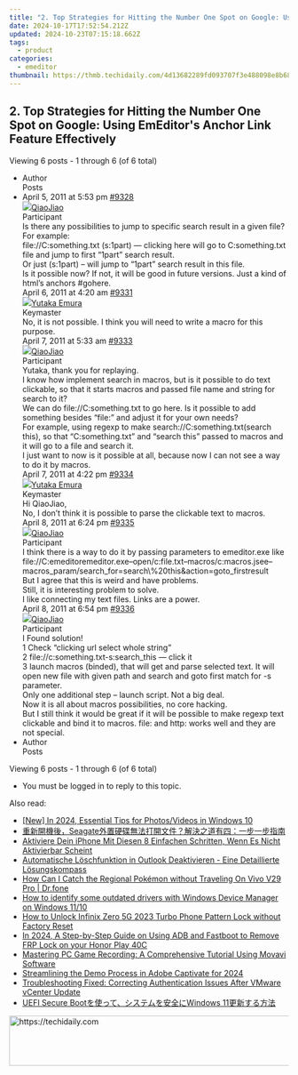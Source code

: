 ```yaml
---
title: "2. Top Strategies for Hitting the Number One Spot on Google: Using EmEditor's Anchor Link Feature Effectively"
date: 2024-10-17T17:52:54.212Z
updated: 2024-10-23T07:15:18.662Z
tags:
  - product
categories:
  - emeditor
thumbnail: https://thmb.techidaily.com/4d13682289fd093707f3e488098e8b68b405e6325695bb2b5c751424b8cb1104.jpeg
---
```


## 2. Top Strategies for Hitting the Number One Spot on Google: Using EmEditor's Anchor Link Feature Effectively

Viewing 6 posts - 1 through 6 (of 6 total)

* Author  
Posts
* April 5, 2011 at 5:53 pm [#9328](https://tools.techidaily.com/emeditor/products/)  
[![](https://secure.gravatar.com/avatar/e4b3430962364a05c69af317cc2183cf?s=80&d=identicon&r=g)QiaoJiao](https://www.emeditor.com/forums/users/QiaoJiao/ "View QiaoJiao's profile")  
Participant  
Is there any possibilities to jump to specific search result in a given file?  
 For example:  
file://C:something.txt (s:1part) — clicking here will go to C:something.txt file and jump to first “1part” search result.  
 Or just (s:1part) – will jump to “1part” search result in this file.  
 Is it possible now? If not, it will be good in future versions. Just a kind of html’s anchors #gohere.  
April 6, 2011 at 4:20 am [#9331](https://tools.techidaily.com/emeditor/products/)  
[![](https://secure.gravatar.com/avatar/a0a6377144ed3636f985d87303f65ed2?s=80&d=identicon&r=g)Yutaka Emura](https://www.emeditor.com/forums/users/yemura/ "View Yutaka Emura's profile")  
Keymaster  
No, it is not possible. I think you will need to write a macro for this purpose.  
April 7, 2011 at 5:33 am [#9333](https://tools.techidaily.com/emeditor/products/)  
[![](https://secure.gravatar.com/avatar/e4b3430962364a05c69af317cc2183cf?s=80&d=identicon&r=g)QiaoJiao](https://www.emeditor.com/forums/users/QiaoJiao/ "View QiaoJiao's profile")  
Participant  
Yutaka, thank you for replaying.  
 I know how implement search in macros, but is it possible to do text clickable, so that it starts macros and passed file name and string for search to it?  
 We can do file://C:something.txt to go here. Is it possible to add something besides “file:” and adjust it for your own needs?  
 For example, using regexp to make search://C:something.txt(search this), so that “C:something.txt” and “search this” passed to macros and it will go to a file and search it.  
 I just want to now is it possible at all, because now I can not see a way to do it by macros.  
April 7, 2011 at 4:22 pm [#9334](https://tools.techidaily.com/emeditor/products/)  
[![](https://secure.gravatar.com/avatar/a0a6377144ed3636f985d87303f65ed2?s=80&d=identicon&r=g)Yutaka Emura](https://www.emeditor.com/forums/users/yemura/ "View Yutaka Emura's profile")  
Keymaster  
Hi QiaoJiao,  
 No, I don’t think it is possible to parse the clickable text to macros.  
April 8, 2011 at 6:24 pm [#9335](https://tools.techidaily.com/emeditor/products/)  
[![](https://secure.gravatar.com/avatar/e4b3430962364a05c69af317cc2183cf?s=80&d=identicon&r=g)QiaoJiao](https://www.emeditor.com/forums/users/QiaoJiao/ "View QiaoJiao's profile")  
Participant  
I think there is a way to do it by passing parameters to emeditor.exe like  
 file://C:emeditoremeditor.exe–open/c:file.txt–macros/c:macros.jsee–macros\_param/search\_for=search\\%20this&action=goto\_firstresult  
 But I agree that this is weird and have problems.  
 Still, it is interesting problem to solve.  
 I like connecting my text files. Links are a power.  
April 8, 2011 at 6:54 pm [#9336](https://tools.techidaily.com/emeditor/products/)  
[![](https://secure.gravatar.com/avatar/e4b3430962364a05c69af317cc2183cf?s=80&d=identicon&r=g)QiaoJiao](https://www.emeditor.com/forums/users/QiaoJiao/ "View QiaoJiao's profile")  
Participant  
I Found solution!  
 1 Check “clicking url select whole string”  
 2 file://c:something.txt-s:search\_this — click it  
 3 launch macros (binded), that will get and parse selected text. It will open new file with given path and search and goto first match for -s parameter.  
 Only one additional step – launch script. Not a big deal.  
 Now it is all about macros possibilities, no core hacking.  
 But I still think it would be great if it will be possible to make regexp text clickable and bind it to macros. file: and http: works well and they are not special.
* Author  
Posts

Viewing 6 posts - 1 through 6 (of 6 total)

* You must be logged in to reply to this topic.

<ins class="adsbygoogle"
     style="display:block"
     data-ad-format="autorelaxed"
     data-ad-client="ca-pub-7571918770474297"
     data-ad-slot="1223367746"></ins>

<ins class="adsbygoogle"
     style="display:block"
     data-ad-client="ca-pub-7571918770474297"
     data-ad-slot="8358498916"
     data-ad-format="auto"
     data-full-width-responsive="true"></ins>

<span class="atpl-alsoreadstyle">Also read:</span>
<div><ul>
<li><a href="https://article-helps.techidaily.com/new-in-2024-essential-tips-for-photosvideos-in-windows-10/"><u>[New] In 2024, Essential Tips for Photos/Videos in Windows 10</u></a></li>
<li><a href="https://win-hacks.techidaily.com/1728499815611-seagate/"><u>重新開機後，Seagate外置硬碟無法打開文件？解決之道有四：一步一步指南</u></a></li>
<li><a href="https://win-hacks.techidaily.com/aktiviere-dein-iphone-mit-diesen-8-einfachen-schritten-wenn-es-nicht-aktivierbar-scheint/"><u>Aktiviere Dein iPhone Mit Diesen 8 Einfachen Schritten, Wenn Es Nicht Aktivierbar Scheint</u></a></li>
<li><a href="https://win-hacks.techidaily.com/automatische-loschfunktion-in-outlook-deaktivieren-eine-detaillierte-losungskompass/"><u>Automatische Löschfunktion in Outlook Deaktivieren - Eine Detaillierte Lösungskompass</u></a></li>
<li><a href="https://change-location.techidaily.com/how-can-i-catch-the-regional-pokemon-without-traveling-on-vivo-v29-pro-drfone-by-drfone-virtual-android/"><u>How Can I Catch the Regional Pokémon without Traveling On Vivo V29 Pro | Dr.fone</u></a></li>
<li><a href="https://blog-min.techidaily.com/how-to-identify-some-outdated-drivers-with-windows-device-manager-on-windows-1110-by-drivereasy-guide/"><u>How to identify some outdated drivers with Windows Device Manager on Windows 11/10</u></a></li>
<li><a href="https://unlock-android.techidaily.com/how-to-unlock-infinix-zero-5g-2023-turbo-phone-pattern-lock-without-factory-reset-by-drfone-android/"><u>How to Unlock Infinix Zero 5G 2023 Turbo Phone Pattern Lock without Factory Reset</u></a></li>
<li><a href="https://bypass-frp.techidaily.com/in-2024-a-step-by-step-guide-on-using-adb-and-fastboot-to-remove-frp-lock-on-your-honor-play-40c-by-drfone-android/"><u>In 2024, A Step-by-Step Guide on Using ADB and Fastboot to Remove FRP Lock on your Honor Play 40C</u></a></li>
<li><a href="https://win-bytes.techidaily.com/mastering-pc-game-recording-a-comprehensive-tutorial-using-movavi-software/"><u>Mastering PC Game Recording: A Comprehensive Tutorial Using Movavi Software</u></a></li>
<li><a href="https://visual-screen-recording.techidaily.com/streamlining-the-demo-process-in-adobe-captivate-for-2024/"><u>Streamlining the Demo Process in Adobe Captivate for 2024</u></a></li>
<li><a href="https://win-hacks.techidaily.com/troubleshooting-fixed-correcting-authentication-issues-after-vmware-vcenter-update/"><u>Troubleshooting Fixed: Correcting Authentication Issues After VMware vCenter Update</u></a></li>
<li><a href="https://win-great.techidaily.com/uefi-secure-bootwindows-11/"><u>UEFI Secure Bootを使って、システムを安全にWindows 11更新する方法</u></a></li>
</ul></div>

<!-- affiliate ads begin -->
<a href="https://unicoeye.pxf.io/c/5597632/2134240/18498" target="_top" id="2134240">
  <img src="//a.impactradius-go.com/display-ad/18498-2134240" border="0" alt="https://techidaily.com" width="540" height="90"/>
</a>
<img height="0" width="0" src="https://unicoeye.pxf.io/i/5597632/2134240/18498" style="position:absolute;visibility:hidden;" border="0" />
<!-- affiliate ads end -->

